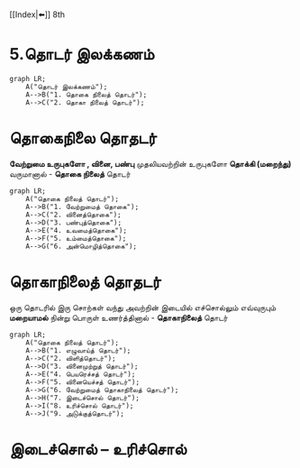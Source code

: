 [[Index|⬅️]]
8th

# 5.தொடர் இலக்கணம்
```mermaid
graph LR;
	A("தொடர் இலக்கணம்");
    A-->B("1. தொகை நிலைத் தொடர்");
    A-->C("2. தொகா நிலைத் தொடர்");
```
# தொகைநிலை தொதடர்

**வேற்றுமை உருபுகளோ , வினை, பண்பு** முதலியவற்றின் உருபுகளோ **தொக்கி (மறைந்து)** வருமானால் - **தொகை நிலைத்** தொடர்

```mermaid
graph LR;
	A("தொகை நிலைத் தொடர்");
    A-->B("1. வேற்றுமைத் தொகை");
    A-->C("2. வினைத்தொகை");
    A-->D("3. பண்புத்தொகை");
    A-->E("4. உவமைத்தொகை");
    A-->F("5. உம்மைத்தொகை");
    A-->G("6. அன்மொழித்தொகை");
```

# தொகாநிலைத் தொதடர்
ஒரு தொடரில் இரு சொற்கள் வந்து அவற்றின் இடையில் எச்சொல்லும் எவ்வுருபும் **மறையாமல்** நின்று பொருள் உணர்த்தினால் - **தொகாநிலைத்** தொடர்

```mermaid
graph LR;
	A("தொகை நிலைத் தொடர்");
    A-->B("1. எழுவாய்த் தொடர்");
    A-->C("2. விளித்தொடர்");
    A-->D("3. வினைமுற்றுத் தொடர்");
    A-->E("4. பெயரெச்சத் தொடர்");
    A-->F("5. வினையெச்சத் தொடர்");
    A-->G("6. வேற்றுமைத் தொகாநிலைத் தொடர்");
    A-->H("7. இடைச்சொல் தொடர்");
    A-->I("8. உரிச்சொல் தொடர்");
    A-->J("9. அடுக்குத்தொடர்");
```

# இடைச்சொல் – உரிச்சொல்